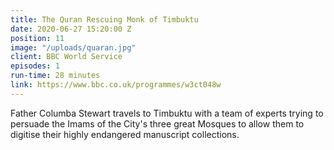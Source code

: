 ```yaml
---
title: The Quran Rescuing Monk of Timbuktu
date: 2020-06-27 15:20:00 Z
position: 11
image: "/uploads/quaran.jpg"
client: BBC World Service
episodes: 1
run-time: 28 minutes
link: https://www.bbc.co.uk/programmes/w3ct048w
---
```


Father Columba Stewart travels to Timbuktu with a team of experts trying to persuade the Imams of the City's three great Mosques to allow them to digitise their highly endangered manuscript collections. 